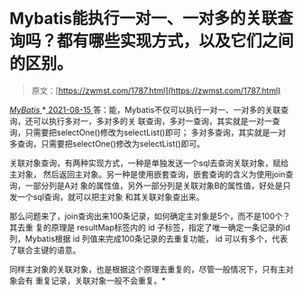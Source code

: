 <!--yml
category: 未分类
date: 0001-01-01 00:00:00
--->

# Mybatis能执行一对一、一对多的关联查询吗？都有哪些实现方式，以及它们之间的区别。

> 原文：[https://zwmst.com/1787.html](https://zwmst.com/1787.html)

   [ *MyBatis* ](https://zwmst.com/mybatis)*[ <time datetime="2021-08-15T16:30:21+08:00"> 2021-08-15 </time> ](https://zwmst.com/1787.html)  答：能，Mybatis不仅可以执行一对一、一对多的关联查询，还可以执行多对一，多对多的关 联查询，多对一查询，其实就是一对一查询，只需要把selectOne()修改为selectList()即可； 多对多查询，其实就是一对多查询，只需要把selectOne()修改为selectList()即可。

关联对象查询，有两种实现方式，一种是单独发送一个sql去查询关联对象，赋给主对象， 然后返回主对象。另一种是使用嵌套查询，嵌套查询的含义为使用join查询，一部分列是A对 象的属性值，另外一部分列是关联对象B的属性值，好处是只发一个sql查询，就可以把主对象 和其关联对象查出来。

那么问题来了，join查询出来100条记录，如何确定主对象是5个，而不是100个？其去重 复的原理是 resultMap标签内的 id 子标签，指定了唯一确定一条记录的id列，Mybatis根据 id 列值来完成100条记录的去重复功能， id 可以有多个，代表了联合主键的语意。

同样主对象的关联对象，也是根据这个原理去重复的，尽管一般情况下，只有主对象会有 重复记录，关联对象一般不会重复。*